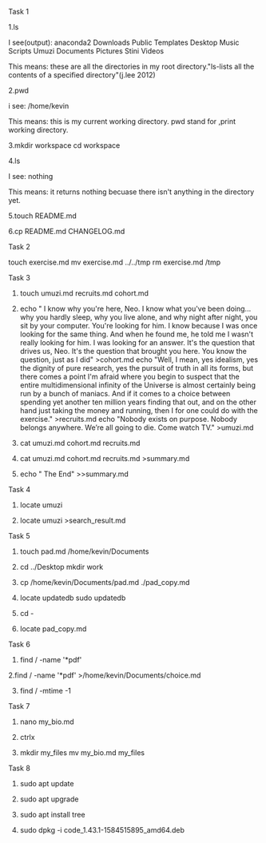 Task 1


1.ls

I see(output):
anaconda2  Downloads  Public   Templates
Desktop    Music      Scripts  Umuzi
Documents  Pictures   Stini    Videos

This means:
these are all the directories in my root directory."ls-lists all the contents of a specified directory"(j.lee 2012)

2.pwd

i see:
/home/kevin

This means:
this is my current working directory. pwd stand for ,print working directory.

3.mkdir workspace
cd workspace


4.ls

I see: 
nothing

This means:
it returns nothing becuase there isn't anything in the directory yet.

5.touch README.md

6.cp README.md CHANGELOG.md

Task 2

 touch exercise.md
mv exercise.md ../../tmp
rm exercise.md /tmp 
 

Task 3
1. touch umuzi.md recruits.md cohort.md
2. echo " I know why you're here, Neo. I know what you've been doing... why you hardly sleep, why you live alone, and why night after night, you sit by your computer. You're looking for him. I know because I was once looking for the same thing. And when he found me, he told me I wasn't really looking for him. I was looking for an answer. It's the question that drives us, Neo. It's the question that brought you here. You know the question, just as I did" >cohort.md
echo "Well, I mean, yes idealism, yes the dignity of pure research, yes the pursuit of truth in all its forms, but there comes a point I'm afraid where you begin to suspect that the entire multidimensional infinity of the Universe is almost certainly being run by a bunch of maniacs. And if it comes to a choice between spending yet another ten million years finding that out, and on the other hand just taking the money and running, then I for one could do with the exercise." >recruits.md
 echo "Nobody exists on purpose. Nobody belongs anywhere. We’re all going to die. Come watch TV." >umuzi.md

3. cat umuzi.md cohort.md recruits.md

4. cat umuzi.md cohort.md recruits.md >summary.md

5. echo " The End" >>summary.md

Task 4

1. locate  umuzi

2. locate umuzi >search_result.md

Task 5

1. touch pad.md /home/kevin/Documents

2. cd ../Desktop
mkdir work

3. cp /home/kevin/Documents/pad.md ./pad_copy.md 

4. locate updatedb
sudo updatedb

5. cd -

6. locate pad_copy.md

Task 6

1. find / -name '*pdf'

2.find / -name  '*pdf' >/home/kevin/Documents/choice.md

3. find / -mtime -1

Task 7 

1. nano my_bio.md

2. ctrlx

3. mkdir my_files
mv my_bio.md my_files

Task 8

1. sudo apt update

2. sudo apt upgrade

4. sudo apt install tree

5. sudo dpkg -i code_1.43.1-1584515895_amd64.deb
